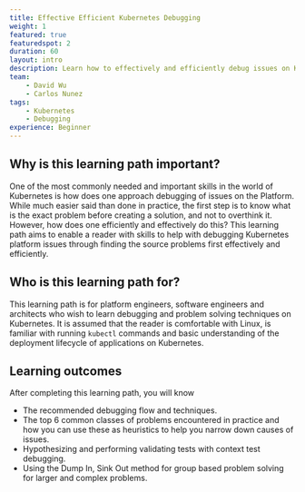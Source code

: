 ```yaml
---
title: Effective Efficient Kubernetes Debugging
weight: 1
featured: true
featuredspot: 2
duration: 60
layout: intro
description: Learn how to effectively and efficiently debug issues on Kubernetes
team:
    - David Wu
    - Carlos Nunez
tags:
    - Kubernetes
    - Debugging
experience: Beginner
---
```


## Why is this learning path important?

One of the most commonly needed and important skills in the world of Kubernetes
is how does one approach debugging of issues on the Platform. While much easier
said than done in practice, the first step is to know what is the exact problem
before creating a solution, and not to overthink it. However, how does one efficiently
and effectively do this? This learning path aims to enable a reader with skills
to help with debugging Kubernetes platform issues through finding the source
problems first effectively and efficiently.

## Who is this learning path for?

This learning path is for platform engineers, software engineers and architects
who wish to learn debugging and problem solving techniques on Kubernetes. It is
assumed that the reader is comfortable with Linux, is familiar with running
`kubectl` commands and basic understanding of the deployment lifecycle of
applications on Kubernetes.

## Learning outcomes

After completing this learning path, you will know

-   The recommended debugging flow and techniques.
-   The top 6 common classes of problems encountered in practice and how you can
    use these as heuristics to help you narrow down causes of issues.
-   Hypothesizing and performing validating tests with context test debugging.
-   Using the Dump In, Sink Out method for group based problem solving for larger
    and complex problems.
